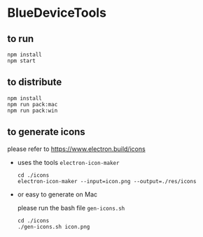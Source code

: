 # BlueDeviceTools

## to run

```
npm install
npm start
```

## to distribute

```
npm install
npm run pack:mac
npm run pack:win
```

## to generate icons

please refer to https://www.electron.build/icons

- uses the tools `electron-icon-maker`

  ```shell
  cd ./icons
  electron-icon-maker --input=icon.png --output=./res/icons
  ```

- or easy to generate on Mac

  please run the bash file `gen-icons.sh`

  ```shell
  cd ./icons
  ./gen-icons.sh icon.png
  ```


